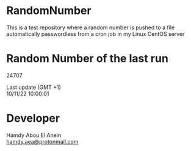 # RandomNumber    
This is a test repository where a random number is pushed to a file automatically passwordless from a cron job in my Linux CentOS server    
# Random Number of the last run   
24707
      
Last update (GMT +1)    
10/11/22 10:00:01
# Developer    
Hamdy Abou El Anein   
hamdy.aea@protonmail.com
